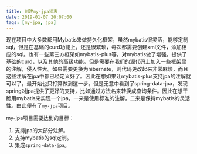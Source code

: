 ```yaml
---
title: 创建my-jpa初衷
date: 2019-01-07 20:07:00
tags: [my-jpa, jpa]
---
```


现在项目中大多数都用Mybatis来做持久化框架，虽然mybatis很灵活，能够定制sql，但是在基础的curd功能上，还是很繁琐，每次都需要创建xml文件，添加相应的sql。也有一些第三方框架如mybatis-plus等，对mybatis做了增强，提供了基础的curd，以及其他的高级功能。但是需要在我们的源代码上加入一些框架里的注解，侵入性大。如果需要更换为hibernate，则代码更改起来非常麻烦，而且这些注解在jpa中都已经定义好了。因此在想如果让mybatis-plus支持jpa的注解就可以了，最开始也只打算做到这一步。但是无意中看到了spring-data-jpa，发现spring对jpa提供了更好的支持，比如通过方法名来转换成查询条件。因此在想干脆用mybatis来实现一个jpa，一来是使用标准的注解，二来是保持mybatis的灵活性。由此便有了`my-jpa`项目。

my-jpa项目需要达到的目标：
1. 支持jpa的大部分注解。
2. 支持mybatis的sql定制。
3. 集成`spring-data-jpa`。